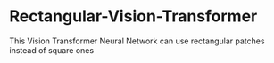 # Rectangular-Vision-Transformer
This Vision Transformer Neural Network can use rectangular patches instead of square ones
